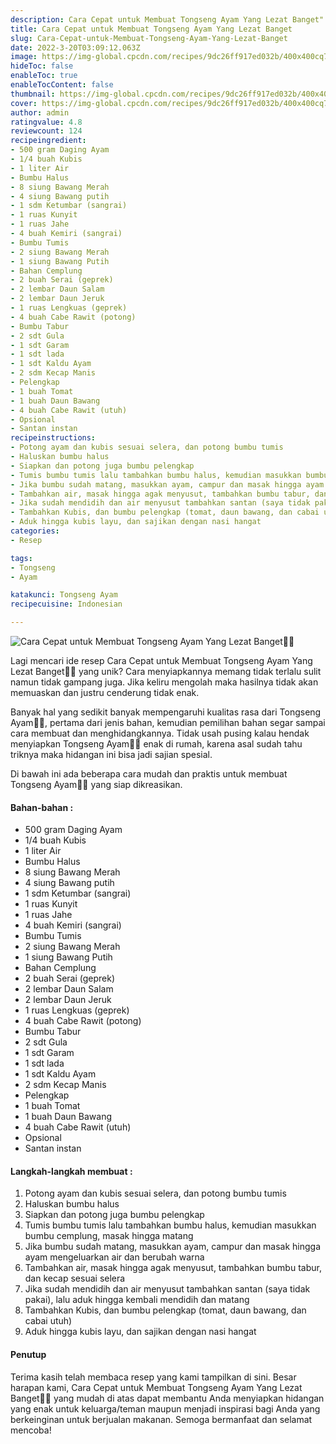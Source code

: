 ```yaml
---
description: Cara Cepat untuk Membuat Tongseng Ayam Yang Lezat Banget"
title: Cara Cepat untuk Membuat Tongseng Ayam Yang Lezat Banget
slug: Cara-Cepat-untuk-Membuat-Tongseng-Ayam-Yang-Lezat-Banget
date: 2022-3-20T03:09:12.063Z
image: https://img-global.cpcdn.com/recipes/9dc26ff917ed032b/400x400cq70/photo.jpg
hideToc: false
enableToc: true
enableTocContent: false
thumbnail: https://img-global.cpcdn.com/recipes/9dc26ff917ed032b/400x400cq70/photo.jpg
cover: https://img-global.cpcdn.com/recipes/9dc26ff917ed032b/400x400cq70/photo.jpg
author: admin
ratingvalue: 4.8
reviewcount: 124
recipeingredient:
- 500 gram Daging Ayam
- 1/4 buah Kubis
- 1 liter Air
- Bumbu Halus
- 8 siung Bawang Merah
- 4 siung Bawang putih
- 1 sdm Ketumbar (sangrai)
- 1 ruas Kunyit
- 1 ruas Jahe
- 4 buah Kemiri (sangrai)
- Bumbu Tumis
- 2 siung Bawang Merah
- 1 siung Bawang Putih
- Bahan Cemplung
- 2 buah Serai (geprek)
- 2 lembar Daun Salam
- 2 lembar Daun Jeruk
- 1 ruas Lengkuas (geprek)
- 4 buah Cabe Rawit (potong)
- Bumbu Tabur
- 2 sdt Gula
- 1 sdt Garam
- 1 sdt lada
- 1 sdt Kaldu Ayam
- 2 sdm Kecap Manis
- Pelengkap
- 1 buah Tomat
- 1 buah Daun Bawang
- 4 buah Cabe Rawit (utuh)
- Opsional
- Santan instan
recipeinstructions:
- Potong ayam dan kubis sesuai selera, dan potong bumbu tumis
- Haluskan bumbu halus
- Siapkan dan potong juga bumbu pelengkap
- Tumis bumbu tumis lalu tambahkan bumbu halus, kemudian masukkan bumbu cemplung, masak hingga matang
- Jika bumbu sudah matang, masukkan ayam, campur dan masak hingga ayam mengeluarkan air dan berubah warna
- Tambahkan air, masak hingga agak menyusut, tambahkan bumbu tabur, dan kecap sesuai selera
- Jika sudah mendidih dan air menyusut tambahkan santan (saya tidak pakai), lalu aduk hingga kembali mendidih dan matang
- Tambahkan Kubis, dan bumbu pelengkap (tomat, daun bawang, dan cabai utuh)
- Aduk hingga kubis layu, dan sajikan dengan nasi hangat
categories:
- Resep

tags:
- Tongseng
- Ayam

katakunci: Tongseng Ayam
recipecuisine: Indonesian

---
```


![Cara Cepat untuk Membuat Tongseng Ayam Yang Lezat Banget👩‍🍳](https://img-global.cpcdn.com/recipes/9dc26ff917ed032b/400x400cq70/photo.jpg)

Lagi mencari ide resep Cara Cepat untuk Membuat Tongseng Ayam Yang Lezat Banget👩‍🍳 yang unik? Cara menyiapkannya memang tidak terlalu sulit namun tidak gampang juga. Jika keliru mengolah maka hasilnya tidak akan memuaskan dan justru cenderung tidak enak.

Banyak hal yang sedikit banyak mempengaruhi kualitas rasa dari Tongseng Ayam👩‍🍳, pertama dari jenis bahan, kemudian pemilihan bahan segar sampai cara membuat dan menghidangkannya. Tidak usah pusing kalau hendak menyiapkan Tongseng Ayam👩‍🍳 enak di rumah, karena asal sudah tahu triknya maka hidangan ini bisa jadi sajian spesial.

Di bawah ini ada beberapa cara mudah dan praktis untuk membuat Tongseng Ayam👩‍🍳 yang siap dikreasikan.

<!--inarticleads1-->

#### Bahan-bahan :

- 500 gram Daging Ayam
- 1/4 buah Kubis
- 1 liter Air
- Bumbu Halus
- 8 siung Bawang Merah
- 4 siung Bawang putih
- 1 sdm Ketumbar (sangrai)
- 1 ruas Kunyit
- 1 ruas Jahe
- 4 buah Kemiri (sangrai)
- Bumbu Tumis
- 2 siung Bawang Merah
- 1 siung Bawang Putih
- Bahan Cemplung
- 2 buah Serai (geprek)
- 2 lembar Daun Salam
- 2 lembar Daun Jeruk
- 1 ruas Lengkuas (geprek)
- 4 buah Cabe Rawit (potong)
- Bumbu Tabur
- 2 sdt Gula
- 1 sdt Garam
- 1 sdt lada
- 1 sdt Kaldu Ayam
- 2 sdm Kecap Manis
- Pelengkap
- 1 buah Tomat
- 1 buah Daun Bawang
- 4 buah Cabe Rawit (utuh)
- Opsional
- Santan instan

<!--inarticleads2-->

#### Langkah-langkah membuat :

1. Potong ayam dan kubis sesuai selera, dan potong bumbu tumis
1. Haluskan bumbu halus
1. Siapkan dan potong juga bumbu pelengkap
1. Tumis bumbu tumis lalu tambahkan bumbu halus, kemudian masukkan bumbu cemplung, masak hingga matang
1. Jika bumbu sudah matang, masukkan ayam, campur dan masak hingga ayam mengeluarkan air dan berubah warna
1. Tambahkan air, masak hingga agak menyusut, tambahkan bumbu tabur, dan kecap sesuai selera
1. Jika sudah mendidih dan air menyusut tambahkan santan (saya tidak pakai), lalu aduk hingga kembali mendidih dan matang
1. Tambahkan Kubis, dan bumbu pelengkap (tomat, daun bawang, dan cabai utuh)
1. Aduk hingga kubis layu, dan sajikan dengan nasi hangat

#### Penutup

Terima kasih telah membaca resep yang kami tampilkan di sini. Besar harapan kami, Cara Cepat untuk Membuat Tongseng Ayam Yang Lezat Banget👩‍🍳 yang mudah di atas dapat membantu Anda menyiapkan hidangan yang enak untuk keluarga/teman maupun menjadi inspirasi bagi Anda yang berkeinginan untuk berjualan makanan. Semoga bermanfaat dan selamat mencoba!